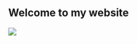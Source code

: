 ## Welcome to my website

<Image src="https://access-denied316.github.io/clueless.png">

<Head>
  <title>Frostbite Logistics</title>
